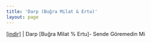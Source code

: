 ```yaml
---
title: 'Darp (Buğra Milat & Ertu)'
layout: page
---
```


<a href="https://cloud.mail.ru/public/0bca180375ba/Darp%20-%20Sende%20Goremedin%20Mi" target="_blank">[indir]</a>   |   Darp [Buğra Milat % Ertu]- Sende Göremedin Mi